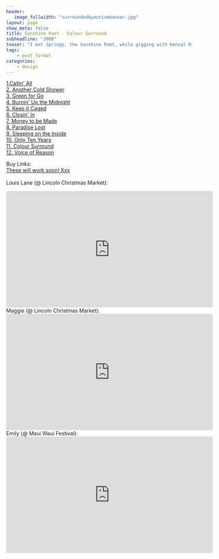 ```yaml
---
header:
   image_fullwidth: "surroundedbyautismbanner.jpg"
layout: page
show_meta: false
title: Sunshine Poet - Colour Surround
subheadline: "2008"
teaser: "I met Springy, the Sunshine Poet, while gigging with Kensal Rise, for whom he then played guitar. As we put this album together, it became apparent that Springy never needed a second take. He could nail everything on the first go! I've not seen consistancy like it before or since. The most suprising part however was the incredible songs he created." </a>
tags:
    - post format
categories:
    - design 
---
```

<!--more-->
 <a href="https://itunes.apple.com/jp/album/surrounded-by-autism-comforting-lights/id461814857?l=en">1.Callin' All</a><br>
 <a href="https://itunes.apple.com/jp/album/surrounded-by-autism-comforting-lights/id461814857?l=en">2. Another Cold Shower</a><br>
 <a href="https://itunes.apple.com/jp/album/surrounded-by-autism-comforting-lights/id461814857?l=en">3. Green for Go</a><br>
 <a href="https://itunes.apple.com/jp/album/surrounded-by-autism-comforting-lights/id461814857?l=en">4. Burnin' Up the Midnight</a><br>
 <a href="https://itunes.apple.com/jp/album/surrounded-by-autism-comforting-lights/id461814857?l=en">5. Keep it Caged</a><br>
  <a href="https://itunes.apple.com/jp/album/surrounded-by-autism-comforting-lights/id461814857?l=en">6. Closin' In</a><br>
  <a href="https://itunes.apple.com/jp/album/surrounded-by-autism-comforting-lights/id461814857?l=en">7. Money to be Made</a><br>
  <a href="https://itunes.apple.com/jp/album/surrounded-by-autism-comforting-lights/id461814857?l=en">8. Paradise Lost</a><br>
  <a href="https://itunes.apple.com/jp/album/surrounded-by-autism-comforting-lights/id461814857?l=en">9. Sleeping on the Inside</a><br>
  <a href="https://itunes.apple.com/jp/album/surrounded-by-autism-comforting-lights/id461814857?l=en">10. Only Ten Years</a><br>
  <a href="https://itunes.apple.com/jp/album/surrounded-by-autism-comforting-lights/id461814857?l=en">11. Colour Surround</a><br>
  <a href="https://itunes.apple.com/jp/album/surrounded-by-autism-comforting-lights/id461814857?l=en">12. Voice of Reason</a><br>

Buy Links:<br>
  <a href="">These will work soon! Xxx</a><br>
<br>
Louis Lane (@ Lincoln Christmas Market):<br>
  <iframe width="560" height="315" src="https://www.youtube.com/embed/Munqey5afx8" frameborder="0" allowfullscreen></iframe><br>
  Maggie (@ Lincoln Christmas Market):<br>
  <iframe width="560" height="315" src="https://www.youtube.com/embed/O1_EwWi4j94" frameborder="0" allowfullscreen></iframe><br>
 Emily (@ Maui Waui Festival):<br>
  <iframe width="560" height="315" src="https://www.youtube.com/embed/8p1seAQgTzE" frameborder="0" allowfullscreen></iframe><br>
